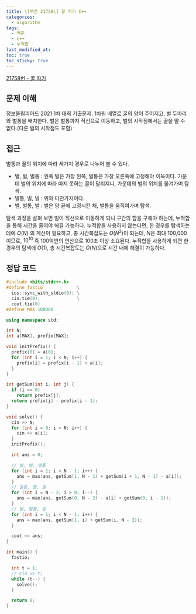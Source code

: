```yaml
---
title: \[백준 21758\] 꿀 따기 C++
categories:
  - algorithm
tags:
  - 백준
  - c++
  - 누적합
last_modified_at: 
toc: true
toc_sticky: true
---
```


[21758번 - 꿀 따기](https://www.acmicpc.net/problem/21758)

## 문제 이해

정보올림피아드 2021 1차 대회 기출문제. 
1차원 배열로 꿀의 양이 주어지고, 벌 두마리와 벌통을 배치한다. 벌은 벌통까지 직선으로 이동하고, 벌의 시작점에서는 꿀을 딸 수 없다.(다른 벌의 시작점도 포함)

## 접근

벌통과 꿀의 위치에 따라 세가지 경우로 나누어 볼 수 있다. 
- 벌, 벌, 벌통 : 왼쪽 벌은 가장 왼쪽, 벌통은 가장 오른쪽에 고정해야 이득이다. 가운데 벌의 위치에 따라 따지 못하는 꿀이 달리지니, 가운데의 벌의 위치를 옮겨가며 탐색. 
- 벌통, 벌, 벌 : 위와 마찬가지이다. 
- 벌, 벌통, 벌 : 벌은 양 끝에 고정시킨 채, 벌통을 움직여가며 탐색. 

탐색 과정을 살펴 보면 벌이 직선으로 이동하게 되니 구간의 합을 구해야 하는데, 누적합을 통해 시간을 줄여야 해결 가능하다. 
누적합을 사용하지 않는다면, 한 경우를 탐색하는 데에 $O(N)$ 의 계산이 필요하고, 총 시간복잡도는 $O(N^2)$이 되는데, $N$은 최대 100,000이므로, $10^{10}$ 즉 100억번의 연산으로 100초 이상 소요된다. 
누적합을 사용하게 되면 한 경우의 탐색에 $O(1)$, 총 시간복잡도는 $O(N)$으로 시간 내에 해결이 가능하다. 

## 정답 코드


```c++
#include <bits/stdc++.h>
#define fastio             \
  ios::sync_with_stdio(0); \
  cin.tie(0);              \
  cout.tie(0)
#define MAX 100000

using namespace std;

int N;
int a[MAX], prefix[MAX];

void initPrefix() {
  prefix[0] = a[0];
  for (int i = 1; i < N; i++) {
    prefix[i] = prefix[i - 1] + a[i];
  }
}

int getSum(int i, int j) {
  if (i == 0)
    return prefix[j];
  return prefix[j] - prefix[i - 1];
}

void solve() {
  cin >> N;
  for (int i = 0; i < N; i++) {
    cin >> a[i];
  }
  initPrefix();

  int ans = 0;

  // 벌, 벌, 벌톨
  for (int i = 1; i < N - 1; i++) {
    ans = max(ans, getSum(1, N - 1) + getSum(i + 1, N - 1) - a[i]);
  }
  // 벌통, 벌, 벌
  for (int i = N - 2; i > 0; i--) {
    ans = max(ans, getSum(0, N - 2) - a[i] + getSum(0, i - 1));
  }
  // 벌, 벌통, 벌
  for (int i = 1; i < N - 1; i++) {
    ans = max(ans, getSum(1, i) + getSum(i, N - 2));
  }

  cout << ans;
}

int main() {
  fastio;

  int t = 1;
  // cin >> t;
  while (t--) {
    solve();
  }

  return 0;
}
```

